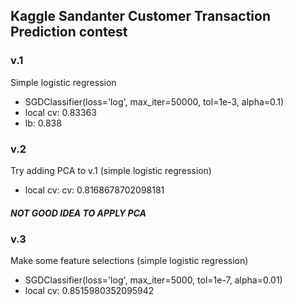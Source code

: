 ## Kaggle Sandanter Customer Transaction Prediction contest

### v.1
Simple logistic regression
 - SGDClassifier(loss='log', max_iter=50000, tol=1e-3, alpha=0.1)
 - local cv: 0.83363
 - lb: 0.838

### v.2
Try adding PCA to v.1 (simple logistic regression)
 - local cv: cv: 0.8168678702098181
##### NOT GOOD IDEA TO APPLY PCA

### v.3
Make some feature selections (simple logistic regression)
 - SGDClassifier(loss='log', max_iter=5000, tol=1e-7, alpha=0.01)
 - local cv: 0.8515980352095942

